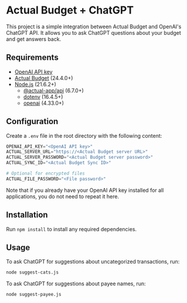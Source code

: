 # Actual Budget + ChatGPT

This project is a simple integration between Actual Budget and OpenAI's ChatGPT
API. It allows you to ask ChatGPT questions about your budget and get answers
back.

## Requirements

- [OpenAI API key](https://platform.openai.com/account/api-keys)
- [Actual Budget](https://actualbudget.org/) (24.4.0+)
- [Node.js](https://nodejs.org/) (21.6.2+)
    - [@actual-app/api](https://www.npmjs.com/package/@actual-app/api) (6.7.0+)
    - [dotenv](https://www.npmjs.com/package/dotenv) (16.4.5+)
    - [openai](https://www.npmjs.com/package/openai) (4.33.0+)

## Configuration

Create a `.env` file in the root directory with the following content:

```python
OPENAI_API_KEY="<OpenAI API key>"
ACTUAL_SERVER_URL="https://<Actual Budget server URL>"
ACTUAL_SERVER_PASSWORD="<Actual Budget server password>"
ACTUAL_SYNC_ID="<Actual Budget Sync ID>"

# Optional for encrypted files
ACTUAL_FILE_PASSWORD="<File password>" 
```

Note that if you already have your OpenAI API key installed for all
applications, you do not need to repeat it here.

## Installation

Run `npm install` to install any required dependencies.

## Usage

To ask ChatGPT for suggestions about uncategorized transactions, run:

```bash
node suggest-cats.js
```

To ask ChatGPT for suggestions about payee names, run:

```bash
node suggest-payee.js
```
